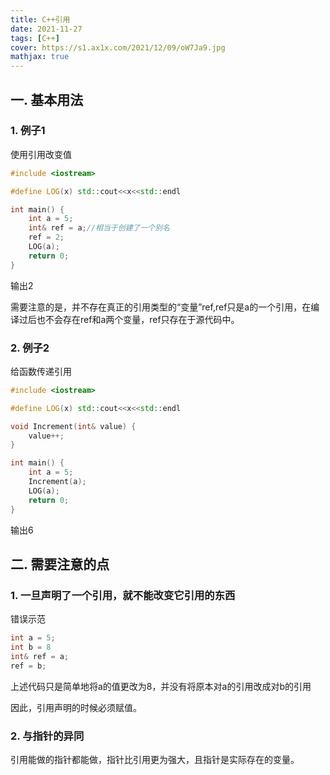 ```yaml
---
title: C++引用
date: 2021-11-27
tags: [C++]
cover: https://s1.ax1x.com/2021/12/09/oW7Ja9.jpg
mathjax: true
---
```


## 一. 基本用法

### 1. 例子1

使用引用改变值

```c++
#include <iostream>

#define LOG(x) std::cout<<x<<std::endl

int main() {
    int a = 5;
    int& ref = a;//相当于创建了一个别名
    ref = 2;
    LOG(a);
    return 0;
}
```

输出2

需要注意的是，并不存在真正的引用类型的“变量”ref,ref只是a的一个引用，在编译过后也不会存在ref和a两个变量，ref只存在于源代码中。

### 2. 例子2

给函数传递引用

```c++
#include <iostream>

#define LOG(x) std::cout<<x<<std::endl

void Increment(int& value) {
    value++;
}

int main() {
    int a = 5;
    Increment(a);
    LOG(a);
    return 0;
}
```

输出6

## 二. 需要注意的点

### 1.  一旦声明了一个引用，就不能改变它引用的东西

错误示范

```c++
int a = 5;
int b = 8
int& ref = a;
ref = b;
```

上述代码只是简单地将a的值更改为8，并没有将原本对a的引用改成对b的引用

因此，引用声明的时候必须赋值。

### 2. 与指针的异同
引用能做的指针都能做，指针比引用更为强大，且指针是实际存在的变量。